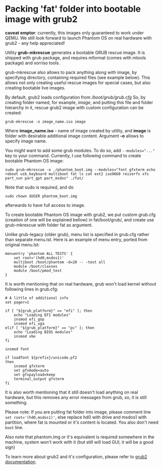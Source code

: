 # Packing 'fat' folder into bootable image with grub2

**caveat emptor**: currently, this images only guaranteed to work under QEMU. We still look forward to launch Phantom OS on real hardware with grub2 - any help appreciated!

Utility **grub-mkrescue** generates a bootable GRUB rescue image. It is shipped with grub package, and requires mformat (comes with mtools package) and xorriso tools.

grub-mkrescue also allows to pack anything along with image, by specifying directory, containing required files (see example below). This allows not only creating useful rescue images for special cases, but also creating bootable live images.

By default, grub2 loads configuration from _/boot/grub/grub.cfg_
So, by creating folder named, for example, _image_, and putting this file and folder hierarchy in it, rescue grub2 image with custom configuration can be created:

```
grub-mkrescue -o image_name.iso image
```

Where **image_name.iso** - name of image created by utility, and **image** is folder with desirable additional image content. Argument **-o** allows to specify image name.

You might want to add some grub modules. To do so, add `--modules="..."` key to your command. Currently, I use following command to create bootable Phantom OS image:

```
sudo grub-mkrescue -o ./phantom_boot.img --modules="font gfxterm echo reboot usb_keyboard multiboot fat ls cat ext2 iso9660 reiserfs xfs part_sun part_gpt part_msdos" ./fat/
```

Note that sudo is required, and do 

`sudo chown $USER phantom_boot.img`

afterwards to have full access to image.

To create bootable Phantom OS image with grub2, we put custom grub.cfg (creation of one will be explained bellow) in fat/boot/grub/, and create use grub-mkrescue with folder fat as argument.

Unlike grub-legacy (older grub), menu list is specified in grub.cfg rather than separate menu.lst. 
Here is an example of menu entry, ported from original menu.lst:

```
menuentry 'phantom ALL TESTS' {
	set root='(hd0,msdos1)'
	multiboot /boot/phantom -d=20 -- -test all
	module /boot/classes
	module /boot/pmod_test
}
```

It is worth mentioning that on real hardware, grub won't load kernel without following lines in grub.cfg:

```
# A little of additional info
set pager=1

if [ "${grub_platform}" == "efi" ]; then
	echo "Loading EFI modules"
	insmod efi_gop
	insmod efi_uga
elif [ "${grub_platform}" == "pc" ]; then
	echo "Loading BIOS modules"
	insmod vbe
fi

insmod font
	
if loadfont ${prefix}/unicode.pf2
then
   	insmod gfxterm
   	set gfxmode=auto
   	set gfxpayload=keep
   	terminal_output gfxterm
fi
```

It is also worth mentioning that it still doesn't load anything on real hardware, but this removes any error messages from grub, so, it is still something.

Please note: If you are putting fat folder into image, please comment line `set root='(hd0,msdos1)'`, else replace hd0 with drive and msdos1 with partition, where fat is mounted or it's content is located. You also don't need `boot` line.

Also note that phantom.img or it's equivalent is required somewhere in the machine, system won't work with it (but still will load GUI, it will be a good sign)

To learn more about grub2 and it's configuration, please refer to [grub2 documentation](https://www.gnu.org/software/grub/manual/grub.html).